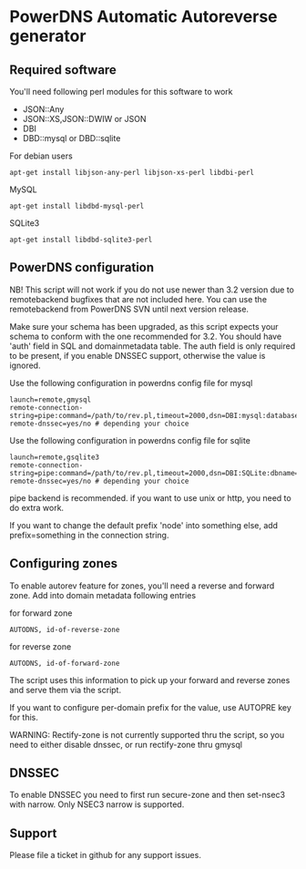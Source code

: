 PowerDNS Automatic Autoreverse generator
========================================

Required software
-----------------
You'll need following perl modules for this software to work
 - JSON::Any 
 - JSON::XS,JSON::DWIW or JSON
 - DBI
 - DBD::mysql or DBD::sqlite

For debian users

    apt-get install libjson-any-perl libjson-xs-perl libdbi-perl
    
MySQL

    apt-get install libdbd-mysql-perl
    
SQLite3

    apt-get install libdbd-sqlite3-perl

PowerDNS configuration
----------------------
NB! This script will not work if you do not use newer than 3.2 version due to remotebackend bugfixes 
that are not included here. You can use the remotebackend from PowerDNS SVN until next version release.

Make sure your schema has been upgraded, as this script expects your schema to conform with the one recommended for 3.2.
You should have 'auth' field in SQL and domainmetadata table. The auth field is only required to be present, if 
you enable DNSSEC support, otherwise the value is ignored. 

Use the following configuration in powerdns config file for mysql

    launch=remote,gmysql
    remote-connection-string=pipe:command=/path/to/rev.pl,timeout=2000,dsn=DBI:mysql:database,username=user,password=pass
    remote-dnssec=yes/no # depending your choice

Use the following configuration in powerdns config file for sqlite

    launch=remote,gsqlite3
    remote-connection-string=pipe:command=/path/to/rev.pl,timeout=2000,dsn=DBI:SQLite:dbname=/path/to/db,username=user,password=pass
    remote-dnssec=yes/no # depending your choice


pipe backend is recommended. if you want to use unix or http, you need to do extra work.

If you want to change the default prefix 'node' into something else, add prefix=something in the connection string.

Configuring zones
-----------------

To enable autorev feature for zones, you'll need a reverse and forward zone. Add into domain metadata following entries

for forward zone

    AUTODNS, id-of-reverse-zone

for reverse zone

    AUTODNS, id-of-forward-zone

The script uses this information to pick up your forward and reverse zones and serve them via the script. 

If you want to configure per-domain prefix for the value, use AUTOPRE key for this.

WARNING: Rectify-zone is not currently supported thru the script, so you need to either disable dnssec,
or run rectify-zone thru gmysql

DNSSEC
------

To enable DNSSEC you need to first run secure-zone and then set-nsec3 with narrow. Only NSEC3 narrow is supported. 

Support
-------

Please file a ticket in github for any support issues.

